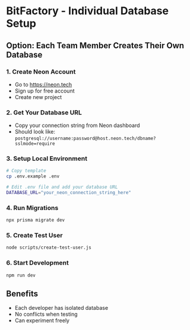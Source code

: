 # BitFactory - Individual Database Setup

## Option: Each Team Member Creates Their Own Database

### 1. Create Neon Account
- Go to https://neon.tech
- Sign up for free account
- Create new project

### 2. Get Your Database URL
- Copy your connection string from Neon dashboard
- Should look like: `postgresql://username:password@host.neon.tech/dbname?sslmode=require`

### 3. Setup Local Environment
```bash
# Copy template
cp .env.example .env

# Edit .env file and add your database URL
DATABASE_URL="your_neon_connection_string_here"
```

### 4. Run Migrations
```bash
npx prisma migrate dev
```

### 5. Create Test User
```bash
node scripts/create-test-user.js
```

### 6. Start Development
```bash
npm run dev
```

## Benefits
- Each developer has isolated database
- No conflicts when testing
- Can experiment freely